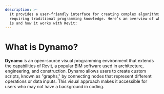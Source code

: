 ```yaml
---
description: >-
  It provides a user-friendly interface for creating complex algorithms without
  requiring traditional programming knowledge. Here’s an overview of what Dynamo
  is and how it works with Revit:
---
```


# What is Dynamo?

**Dynamo** is an open-source visual programming environment that extends the capabilities of Revit, a popular BIM software used in architecture, engineering, and construction. Dynamo allows users to create custom scripts, known as "graphs," by connecting nodes that represent different operations or data inputs. This visual approach makes it accessible for users who may not have a background in coding.

